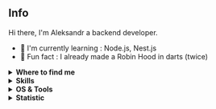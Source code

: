 ## Info

Hi there, I'm Aleksandr a backend developer.

- :school: I'm currently learning : Node.js, Nest.js
- :dart: Fun fact : I already made a Robin Hood in darts (twice)

</details>


<details>
  <summary><b>Where to find me</b></summary>

[![Github](https://img.shields.io/badge/-Github-181717?style=for-the-badge&logo=Github&logoColor=white)](https://github.com/Ikiso)
[![Telegram](https://img.shields.io/badge/-Telegram-00CCBB?style=for-the-badge&logo=Telegram&logoColor=white)](https://t.me/ikisoO)
[![Twitter](https://img.shields.io/badge/-Twitter-1DA1F2?style=for-the-badge&logo=Twitter&logoColor=white)](https://twitter.com/Ikiso3)
  

</details>


<details>
  <summary><b>Skills</b></summary>

[![javascript](https://img.shields.io/badge/javascript-★☆☆-lightgrey?labelColor=F7DF1E&logo=JavaScript&style=for-the-badge&logoColor=black)](https://www.w3schools.com/js)
[![Go](https://img.shields.io/badge/Go-★★☆-lightgrey?labelColor=39457E&logo=Golang&style=for-the-badge&logoColor=white)](https://go.dev/)
[![Node.js](https://img.shields.io/badge/Node.js-★★☆-lightgrey?labelColor=276DC3&logo=Node.js&style=for-the-badge&logoColor=white)](https://nodejs.org/en)
[![Nest.js](https://img.shields.io/badge/Nest.js-★☆☆-lightgrey?labelColor=276DC3&logo=Nest.js&style=for-the-badge&logoColor=white)](https://nestjs.com/)

[![postgreSQL](https://img.shields.io/badge/PostgreSQL-★☆☆-lightgrey?labelColor=4169E1&logo=PostgreSQL&style=for-the-badge&logoColor=white)](https://www.postgresql.org/)
[![mongoDB](https://img.shields.io/badge/MongoDB-★★☆-lightgrey?labelColor=47A248&logo=MongoDB&style=for-the-badge&logoColor=white)](https://www.mongodb.com/)

[![bash](https://img.shields.io/badge/bash-★☆☆-lightgrey?labelColor=4EAA25&logo=GNU-Bash&style=for-the-badge&logoColor=white)](https://en.wikipedia.org/wiki/Bash_(Unix_shell))


</details>


<details>
  <summary><b>OS & Tools</b></summary>

![Linux](https://img.shields.io/badge/-Linux-FCC624?logo=Linux&style=for-the-badge&logoColor=black)
![Windows](https://img.shields.io/badge/-Windows-999999?logo=Windows&style=for-the-badge&logoColor=white)

![Git](https://img.shields.io/badge/-Git-F05032?logo=Git&style=for-the-badge&logoColor=white)
![Github](https://img.shields.io/badge/-Github-181717?logo=Github&style=for-the-badge&logoColor=white)

</details>


<details>
  <summary><b>Statistic</b></summary>

![stats](https://github-readme-stats.vercel.app/api?username=char-al&title_color=3498db&text_color=2ecc71&icon_color=3498db&bg_color=00000000&hide_border=true&show_icons=true&include_all_commits=true&count_private=true&disable_animations=true)
![trophy](https://github-profile-trophy.vercel.app/?username=Ikiso&no-bg=true&no-frame=true&column=4&theme=algolia)

![graph](https://github-readme-activity-graph.cyclic.app/graph?username=Ikiso&bg_color=0000000&color=2980b9&line=2980b9&point=27ae60&area_color=2980b9&area=true&hide_border=true)
![streak](https://streak-stats.demolab.com/?user=Ikiso&hide_border=true&background=00000000&border=2980b9&stroke=2980b9&ring=27ae60&fire=27ae60&currStreakNum=2980b9&sideNums=2980b9&currStreakLabel=2980b9&sideLabels=2980b9&dates=2980b9)

</details>

<!-- Image by <a href="https://pixabay.com/users/gagnonm1993-4710127/?utm_source=link-attribution&amp;utm_medium=referral&amp;utm_campaign=image&amp;utm_content=2358911">gagnonm1993</a> from <a href="https://pixabay.com/?utm_source=link-attribution&amp;utm_medium=referral&amp;utm_campaign=image&amp;utm_content=2358911">Pixabay</a> -->
